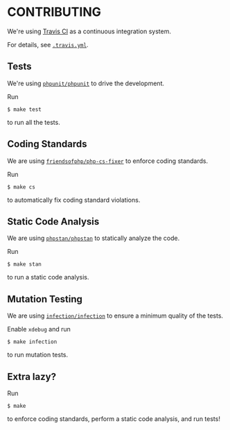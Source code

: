 # CONTRIBUTING

We're using [Travis CI](https://travis-ci.org) as a continuous integration system.

For details, see [`.travis.yml`](../.travis.yml).

## Tests

We're using [`phpunit/phpunit`](https://github.com/sebastianbergmann/phpunit) to drive the development.

Run

```
$ make test
```

to run all the tests.

## Coding Standards

We are using [`friendsofphp/php-cs-fixer`](https://github.com/FriendsOfPHP/PHP-CS-Fixer) to enforce coding standards.

Run

```
$ make cs
```

to automatically fix coding standard violations.

## Static Code Analysis

We are using [`phpstan/phpstan`](https://github.com/phpstan/phpstan) to statically analyze the code.

Run

```
$ make stan
```

to run a static code analysis.

## Mutation Testing

We are using [`infection/infection`](https://github.com/infection/infection) to ensure a minimum quality of the tests.

Enable `xdebug` and run

```
$ make infection
```

to run mutation tests.

## Extra lazy?

Run

```
$ make
```

to enforce coding standards, perform a static code analysis, and run tests!
